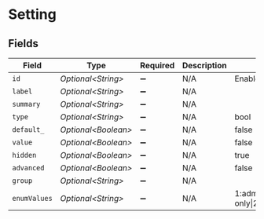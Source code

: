 # Setting


## Fields

| Field                   | Type                    | Required                | Description             | Example                 |
| ----------------------- | ----------------------- | ----------------------- | ----------------------- | ----------------------- |
| `id`                    | *Optional\<String>*     | :heavy_minus_sign:      | N/A                     | EnableDatabaseTrace     |
| `label`                 | *Optional\<String>*     | :heavy_minus_sign:      | N/A                     |                         |
| `summary`               | *Optional\<String>*     | :heavy_minus_sign:      | N/A                     |                         |
| `type`                  | *Optional\<String>*     | :heavy_minus_sign:      | N/A                     | bool                    |
| `default_`              | *Optional\<Boolean>*    | :heavy_minus_sign:      | N/A                     | false                   |
| `value`                 | *Optional\<Boolean>*    | :heavy_minus_sign:      | N/A                     | false                   |
| `hidden`                | *Optional\<Boolean>*    | :heavy_minus_sign:      | N/A                     | true                    |
| `advanced`              | *Optional\<Boolean>*    | :heavy_minus_sign:      | N/A                     | false                   |
| `group`                 | *Optional\<String>*     | :heavy_minus_sign:      | N/A                     |                         |
| `enumValues`            | *Optional\<String>*     | :heavy_minus_sign:      | N/A                     | 1:admin only\|2:everyone |
